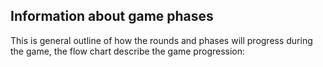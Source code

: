 ## Information about game phases
This is general outline of how the rounds and phases will
progress during the game, the flow chart describe the game progression:







